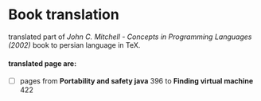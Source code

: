 # Book translation
translated part of *John C. Mitchell - Concepts in Programming Languages (2002)* book to persian language in TeX.
#### translated page are:
-[ ] pages from **Portability and safety java** 396 to **Finding virtual machine** 422
